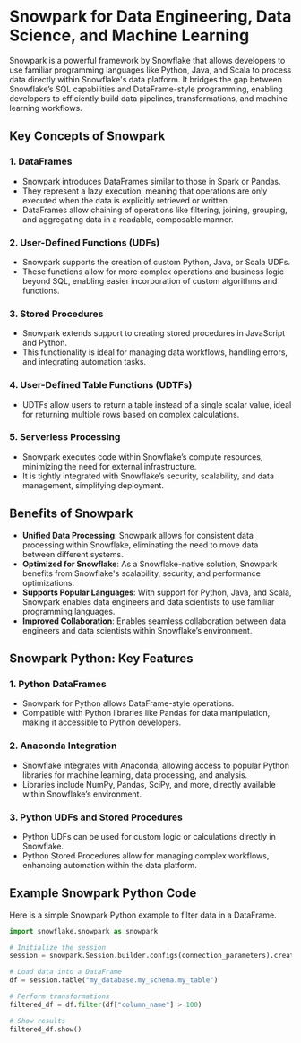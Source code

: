# Snowpark for Data Engineering, Data Science, and Machine Learning

Snowpark is a powerful framework by Snowflake that allows developers to use familiar programming languages like Python, Java, and Scala to process data directly within Snowflake's data platform. It bridges the gap between Snowflake’s SQL capabilities and DataFrame-style programming, enabling developers to efficiently build data pipelines, transformations, and machine learning workflows.

## Key Concepts of Snowpark

### 1. DataFrames
- Snowpark introduces DataFrames similar to those in Spark or Pandas.
- They represent a lazy execution, meaning that operations are only executed when the data is explicitly retrieved or written.
- DataFrames allow chaining of operations like filtering, joining, grouping, and aggregating data in a readable, composable manner.

### 2. User-Defined Functions (UDFs)
- Snowpark supports the creation of custom Python, Java, or Scala UDFs.
- These functions allow for more complex operations and business logic beyond SQL, enabling easier incorporation of custom algorithms and functions.

### 3. Stored Procedures
- Snowpark extends support to creating stored procedures in JavaScript and Python.
- This functionality is ideal for managing data workflows, handling errors, and integrating automation tasks.

### 4. User-Defined Table Functions (UDTFs)
- UDTFs allow users to return a table instead of a single scalar value, ideal for returning multiple rows based on complex calculations.

### 5. Serverless Processing
- Snowpark executes code within Snowflake’s compute resources, minimizing the need for external infrastructure.
- It is tightly integrated with Snowflake’s security, scalability, and data management, simplifying deployment.

## Benefits of Snowpark

- **Unified Data Processing**: Snowpark allows for consistent data processing within Snowflake, eliminating the need to move data between different systems.
- **Optimized for Snowflake**: As a Snowflake-native solution, Snowpark benefits from Snowflake's scalability, security, and performance optimizations.
- **Supports Popular Languages**: With support for Python, Java, and Scala, Snowpark enables data engineers and data scientists to use familiar programming languages.
- **Improved Collaboration**: Enables seamless collaboration between data engineers and data scientists within Snowflake’s environment.

## Snowpark Python: Key Features

### 1. Python DataFrames
- Snowpark for Python allows DataFrame-style operations.
- Compatible with Python libraries like Pandas for data manipulation, making it accessible to Python developers.

### 2. Anaconda Integration
- Snowflake integrates with Anaconda, allowing access to popular Python libraries for machine learning, data processing, and analysis.
- Libraries include NumPy, Pandas, SciPy, and more, directly available within Snowflake’s environment.

### 3. Python UDFs and Stored Procedures
- Python UDFs can be used for custom logic or calculations directly in Snowflake.
- Python Stored Procedures allow for managing complex workflows, enhancing automation within the data platform.

## Example Snowpark Python Code

Here is a simple Snowpark Python example to filter data in a DataFrame.

```python
import snowflake.snowpark as snowpark

# Initialize the session
session = snowpark.Session.builder.configs(connection_parameters).create()

# Load data into a DataFrame
df = session.table("my_database.my_schema.my_table")

# Perform transformations
filtered_df = df.filter(df["column_name"] > 100)

# Show results
filtered_df.show()

